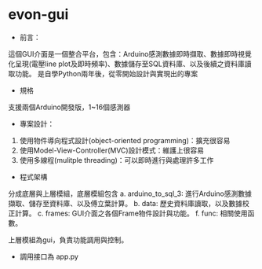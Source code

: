 # evon-gui

* 前言：

這個GUI介面是一個整合平台，包含：Arduino感測數據即時擷取、數據即時視覺化呈現(電壓line plot及即時頻率)、數據儲存至SQL資料庫、以及後續之資料庫讀取功能。
是自學Python兩年後，從零開始設計與實現出的專案


* 規格

支援兩個Arduino開發版，1~16個感測器


* 專案設計：

1. 使用物件導向程式設計(object-oriented programming)：擴充很容易
2. 使用Model-View-Controller(MVC)設計模式：維護上很容易
3. 使用多線程(mulitple threading)：可以即時進行與處理許多工作


* 程式架構

分成底層與上層模組，底層模組包含
a. arduino_to_sql_3: 進行Arduino感測數據擷取、儲存至資料庫、以及傅立葉計算。
b. data: 歷史資料庫讀取，以及數據校正計算。
c. frames: GUI介面之各個Frame物件設計與功能。
f. func: 相關使用函數。

上層模組為gui，負責功能調用與控制。


* 調用接口為 app.py


